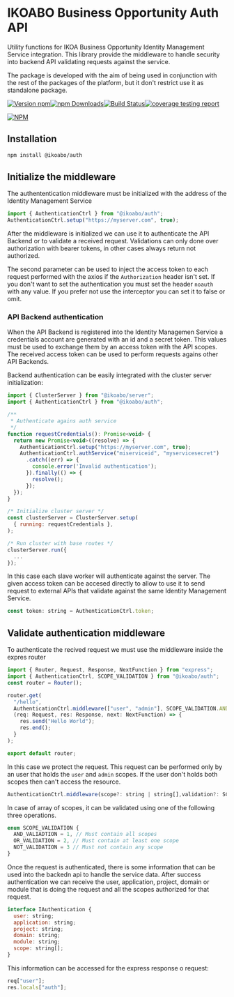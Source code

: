 # IKOABO Business Opportunity Auth API

Utility functions for IKOA Business Opportunity Identity Management Service integration. This library provide the middleware to handle security into backend API validating requests against the service.

The package is developed with the aim of being used in conjunction with the rest of the packages of the platform, but it don't restrict use it as standalone package.

[![Version npm](https://img.shields.io/npm/v/@ikoabo/auth.svg?style=flat-square)](https://www.npmjs.com/package/@ikoabo/auth)[![npm Downloads](https://img.shields.io/npm/dm/@ikoabo/auth.svg?style=flat-square)](https://npmcharts.com/compare/@ikoabo/auth?minimal=true)[![Build Status](https://gitlab.com/ikoabo/packages/auth/badges/master/pipeline.svg)](https://gitlab.com/ikoabo/packages/auth)[![coverage testing report](https://gitlab.com/ikoabo/packages/auth/badges/master/coverage.svg)](https://gitlab.com/ikoabo/packages/auth/-/commits/master)

[![NPM](https://nodei.co/npm/@ikoabo/auth.png?downloads=true&downloadRank=true)](https://nodei.co/npm/@ikoabo/auth/)

## Installation

```bash
npm install @ikoabo/auth
```

## Initialize the middleware

The authententication middleware must be initialized with the address of the Identity Management Service

```js
import { AuthenticationCtrl } from "@ikoabo/auth";
AuthenticationCtrl.setup("https://myserver.com", true);
```

After the middleware is initialized we can use it to authenticate the API Backend or to validate a received request. Validations can only done over authorization with bearer tokens, in other cases always return not authorized.

The second parameter can be used to inject the access token to each request performed with the axios if the `Authorization` header isn't set. If you don't want to set the authentication you must set the header `noauth` with any value. If you prefer not use the interceptor you can set it to false or omit.

### API Backend authentication

When the API Backend is registered into the Identity Managemen Service a credentials account are generated with an id and a secret token. This values must be used to exchange them by an access token with the API scopes. The received access token can be used to perform requests agains other API Backends.

Backend authentication can be easily integrated with the cluster server initialization:

```js
import { ClusterServer } from "@ikoabo/server";
import { AuthenticationCtrl } from "@ikoabo/auth";

/**
 * Authenticate agains auth service
 */
function requestCredentials(): Promise<void> {
  return new Promise<void>((resolve) => {
    AuthenticationCtrl.setup("https://myserver.com", true);
    AuthenticationCtrl.authService("miserviceid", "myservicesecret")
      .catch((err) => {
        console.error('Invalid authentication');
      }).finally(() => {
        resolve();
      });
  });
}

/* Initialize cluster server */
const clusterServer = ClusterServer.setup(
  { running: requestCredentials },
);

/* Run cluster with base routes */
clusterServer.run({
  ...
});
```

In this case each slave worker will authenticate against the server. The given access token can be accesed directly to allow to use it to send request to external APIs that validate against the same Identity Management Service.

```js
const token: string = AuthenticationCtrl.token;
```

## Validate authentication middleware

To authenticate the recived request we must use the middleware inside the expres router

```js
import { Router, Request, Response, NextFunction } from "express";
import { AuthenticationCtrl, SCOPE_VALIDATION } from "@ikoabo/auth";
const router = Router();

router.get(
  "/hello",
  AuthenticationCtrl.middleware(["user", "admin"], SCOPE_VALIDATION.AND_VALIADTION),
  (req: Request, res: Response, next: NextFunction) => {
    res.send("Hello World");
    res.end();
  }
);

export default router;
```

In this case we protect the request. This request can be performed only by an user that holds the `user` and `admin` scopes. If the user don't holds both scopes then can't access the resource.

```js
AuthenticationCtrl.middleware(scope?: string | string[],validation?: SCOPE_VALIDATION)
```

In case of array of scopes, it can be validated using one of the following three operations.

```js
enum SCOPE_VALIDATION {
  AND_VALIADTION = 1, // Must contain all scopes
  OR_VALIDATION = 2, // Must contain at least one scope
  NOT_VALIDATION = 3 // Must not contain any scope
}
```

Once the request is authenticated, there is some information that can be used into the backedn api to handle the service data. After success authentication we can receive the user, application, project, domain or module that is doing the request and all the scopes authorized for that request.

```js
interface IAuthentication {
  user: string;
  application: string;
  project: string;
  domain: string;
  module: string;
  scope: string[];
}
```

This information can be accessed for the express response o request:

```js
req["user"];
res.locals["auth"];
```
